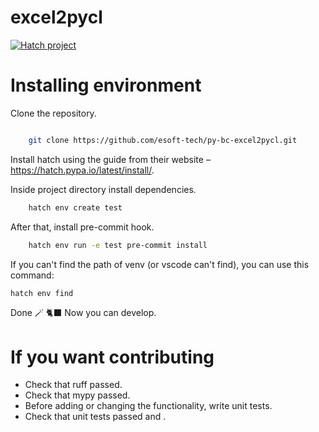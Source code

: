 # excel2pycl

[![Hatch project](https://img.shields.io/badge/%F0%9F%A5%9A-Hatch-4051b5.svg)](https://github.com/pypa/hatch)


# Installing environment

Clone the repository.

```bash

    git clone https://github.com/esoft-tech/py-bc-excel2pycl.git
```

Install hatch using the guide from their website – https://hatch.pypa.io/latest/install/.

Inside project directory install dependencies.

```bash
    hatch env create test
```

After that, install pre-commit hook.

```bash
    hatch env run -e test pre-commit install
```

If you can't find the path of venv (or vscode can't find), you can use this command:

```bash
hatch env find
```

Done 🪄 🐈‍⬛ Now you can develop.

# If you want contributing

- Check that ruff passed.
- Check that mypy passed.
- Before adding or changing the functionality, write unit tests.
- Check that unit tests passed and .
